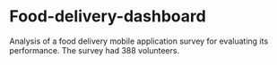 # Food-delivery-dashboard
Analysis of a food delivery mobile application survey for evaluating its performance. The survey had 388 volunteers.
